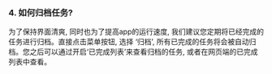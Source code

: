 ### 4. 如何归档任务?
为了保持界面清爽, 同时也为了提高app的运行速度, 我们建议您定期将已经完成的任务进行归档。直接点击菜单按钮, 选择 ‘归档’, 所有已完成的任务将会被自动归档。您之后可以通过开启‘已完成列表’来查看归档的任务, 或者在网页端的已完成列表中查看。
